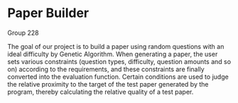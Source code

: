 # Paper Builder

Group 228

The goal of our project is to build a paper using random questions with an ideal difficulty by Genetic Algorithm. When generating a paper, the user sets various constraints (question types, difficulty, question amounts and so on) according to the requirements, and these constraints are finally converted into the evaluation function. Certain conditions are used to judge the relative proximity to the target of the test paper generated by the program, thereby calculating the relative quality of a test paper.
